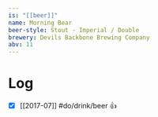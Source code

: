 ```yaml
---
is: "[[beer]]"
name: Morning Bear
beer-style: Stout - Imperial / Double
brewery: Devils Backbone Brewing Company
abv: 11
---
```

# Log
- [x] [[2017-07]] #do/drink/beer 👍
